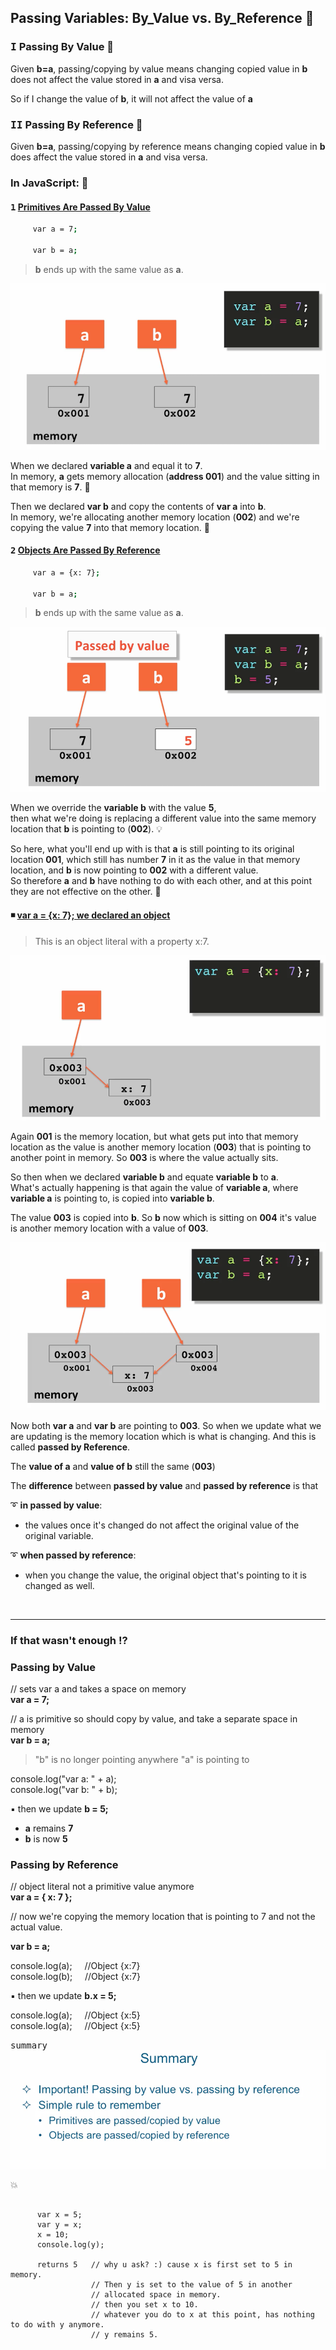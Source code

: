## Passing Variables: By_Value vs. By_Reference  :dragon:
 
### <kbd>I</kbd> Passing By Value  :tanabata_tree:
Given <strong>b=a</strong>, passing/copying by value means changing
copied value in <strong>b</strong> does not affect the value stored
in <strong>a</strong> and visa versa.

So if I change the value of <strong>b</strong>, 
it will not affect the value of <strong>a</strong>

### <kbd>II</kbd> Passing By Reference  :wind_chime:

Given **b=a**, passing/copying by reference means
 changing copied value in **b** does affect the value
 stored in **a** and visa versa.

### In JavaScript:  :wrench:

#### <kbd>1</kbd> <u>Primitives Are Passed By Value</u>

```sh
     var a = 7;
     
     var b = a;
```
     
> **b** ends up with the same value as **a**.


 ![](images/passing1.png)
 
 When we declared **variable a** and equal it to **7**.             
 In memory, **a** gets memory allocation (**address 001**) and the value 
 sitting in that memory is **7**.  :low_brightness:   
 
     
 Then we declared **var b** and copy the contents of **var a** into **b**.   
 In memory, we're allocating another memory location (**002**) and 
 we're copying the value **7** into that memory location.  :low_brightness:
 
#### <kbd>2</kbd> <u>Objects Are Passed By Reference</u>

```sh
     var a = {x: 7};
     
     var b = a;
```
     
>  **b** ends up with the same value as **a**.

 ![](images/passing2.png) 
 

 When we override the **variable b** with the value **5**,   
 then what we're doing is replacing a different value into the 
 same memory location that **b** is pointing to (**002**).  :bulb:
 
 
 
 So here, what you'll end up with is that **a** is still pointing
 to its original location **001**, which still has number **7** in it as
 the value in that memory location, and **b** is now pointing to **002**
 with a different value.           
 So therefore **a** and **b** have nothing to do
 with each other, and at this point they are not effective on 
 the other.   :high_brightness:
 
 
####  :black_medium_small_square: <u>var a = {x: 7}; we declared an object</u>           
 
 
> This is an object literal with a property x:7.     
 
 ![](images/passing3.png) 

 Again **001** is the memory location, but what gets put into that
 memory location as the value is another memory location (**003**)
 that is pointing to another point in memory. So **003** is where the
 value actually sits.
 
 So then when we declared **variable b** and equate **variable b** to **a**.   
 What's actually happening is that again the value of **variable a**,
 where **variable a** is pointing to, is copied into **variable b**.
 
 The value **003** is copied into **b**. So **b** now which is sitting on **004**
 it's value is another memory location with a value of **003**.
 
 ![](images/passing4.png)
  
 Now both **var a** and **var b** are pointing to **003**. So when we update
 what we are updating is the memory location which is what
 is changing. And this is called **passed by Reference**.
 
 The **value of a** and **value of b** still the same (**003**)
 
 The **difference** between **passed by value** and **passed by reference**
 is that
 
 
:curly_loop: **in passed by value**:           
- the values once it's changed do not affect the original value of the original variable.

:curly_loop: **when passed by reference**:       
- when you change the value, the original object that's pointing to it is changed as well.


<br />
<hr>

###  If that wasn't enough   :interrobang:



### Passing by Value

// sets var a and takes a space on memory     
**var a = 7;**

// a is primitive so should copy by value, and take a
   separate space in memory   
**var b = a;**

> "b" is no longer pointing anywhere "a" is pointing to

console.log("var a: " + a);    
console.log("var b: " + b);   
  
:black_small_square: then we update **b = 5;**

- **a** remains **7**
- **b** is now **5**

### Passing by Reference

// object literal not a primitive value anymore    
**var a = { x: 7 };**

// now we're copying the memory location that is pointing
   to 7 and not the actual value.
   
**var b = a;**

console.log(a);  &nbsp; &nbsp; //Object {x:7}  
console.log(b);  &nbsp; &nbsp; //Object {x:7}

:black_small_square: then we update **b.x = 5;**

console.log(a); &nbsp; &nbsp; //Object {x:5}    
console.log(a); &nbsp; &nbsp; //Object {x:5} 




<kbd>summary</kbd>
![](images/passinglast.png)
 
 :collision:
 
````
      
      var x = 5;
      var y = x;
      x = 10;
      console.log(y);
      
      returns 5   // why u ask? :) cause x is first set to 5 in memory.       
                  // Then y is set to the value of 5 in another      
                  // allocated space in memory.     
                  // then you set x to 10.    
                  // whatever you do to x at this point, has nothing to do with y anymore.    
                  // y remains 5.    
                  
````

 
